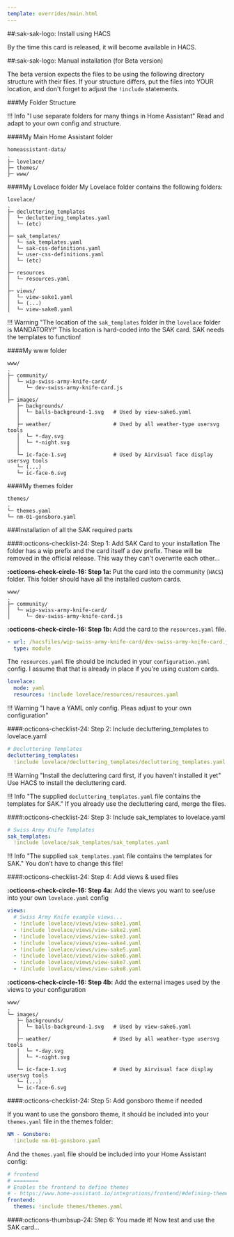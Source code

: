```yaml
---
template: overrides/main.html
---
```


##:sak-sak-logo: Install using HACS

By the time this card is released, it will become available in HACS.

##:sak-sak-logo: Manual installation (for Beta version)

The beta version expects the files to be using the following directory structure with their files.
If your structure differs, put the files into YOUR location, and don't forget to adjust the `!include` statements.

    
###My Folder Structure

!!! Info "I use separate folders for many things in Home Assistant"
    Read and adapt to your own config and structure.
    
####My Main Home Assistant folder
```
homeassistant-data/
.
├─ lovelace/
├─ themes/
├─ www/

```

####My Lovelace folder
My Lovelace folder contains the following folders:
```
lovelace/
.
├─ decluttering_templates
│  └─ decluttering_templates.yaml
│  └─ (etc)
│
├─ sak_templates/
│  └─ sak_templates.yaml
│  └─ sak-css-definitions.yaml
│  └─ user-css-definitions.yaml
│  └─ (etc)
│
├─ resources
│  └─ resources.yaml
│
├─ views/
│  └─ view-sake1.yaml
│  └─ (...)
│  └─ view-sake8.yaml
```
!!! Warning "The location of the `sak_templates` folder in the `lovelace` folder is MANDATORY!"
    This location is hard-coded into the SAK card. SAK needs the templates to function!
    
####My www folder
```
www/
.
├─ community/
│  └─ wip-swiss-army-knife-card/
│     └─ dev-swiss-army-knife-card.js
│
├─ images/
   ├─ backgrounds/
   │  └─ balls-background-1.svg   # Used by view-sake6.yaml
   │
   ├─ weather/                    # Used by all weather-type usersvg tools
   │  └─ *-day.svg
   │  └─ *-night.svg
   │
   └─ ic-face-1.svg               # Used by Airvisual face display usersvg tools
   └─ (...)
   └─ ic-face-6.svg
```

####My themes folder

```
themes/
.
└─ themes.yaml
└─ nm-01-gonsboro.yaml
```

###Installation of all the SAK required parts

####:octicons-checklist-24: Step 1: Add SAK Card to your installation
The folder has a wip prefix and the card itself a dev prefix. These will be removed in the official release.
This way they can't overwrite each other...

**:octicons-check-circle-16: Step 1a:**
Put the card into the community (`HACS`) folder. This folder should have all the installed custom cards.

```
www/
.
├─ community/
│  └─ wip-swiss-army-knife-card/
│     └─ dev-swiss-army-knife-card.js
```

**:octicons-check-circle-16: Step 1b:**
Add the card to the `resources.yaml` file.

```yaml title="resources.yaml"
- url: /hacsfiles/wip-swiss-army-knife-card/dev-swiss-army-knife-card.js
  type: module
```
The `resources.yaml` file should be included in your `configuration.yaml` config. I assume that that is already in place if you're using custom cards.
```yaml title="configuration.yaml"
lovelace:
  mode: yaml
  resources: !include lovelace/resources/resources.yaml
```
!!! Warning "I have a YAML only config. Pleas adjust to your own configuration"

####:octicons-checklist-24: Step 2: Include decluttering_templates to lovelace.yaml
```yaml title="lovelace.yaml"
# Decluttering Templates
decluttering_templates:
  !include lovelace/decluttering_templates/decluttering_templates.yaml
```
!!! Warning "Install the decluttering card first, if you haven't installed it yet"
    Use HACS to install the decluttering card.
    
!!! Info "The supplied `decluttering_templates.yaml` file contains the templates for SAK."
    If you already use the decluttering card, merge the files.
    
####:octicons-checklist-24: Step 3: Include sak_templates to lovelace.yaml
```yaml title="lovelace.yaml"
# Swiss Army Knife Templates
sak_templates:
  !include lovelace/sak_templates/sak_templates.yaml
```
!!! Info "The supplied `sak_templates.yaml` file contains the templates for SAK."
    You don't have to change this file!

####:octicons-checklist-24: Step 4: Add views & used files

**:octicons-check-circle-16: Step 4a:**
Add the views you want to see/use into your own `lovelace.yaml` config
```yaml title="lovelace.yaml"
views:
  # Swiss Army Knife example views...
  - !include lovelace/views/view-sake1.yaml
  - !include lovelace/views/view-sake2.yaml
  - !include lovelace/views/view-sake3.yaml
  - !include lovelace/views/view-sake4.yaml
  - !include lovelace/views/view-sake5.yaml
  - !include lovelace/views/view-sake6.yaml
  - !include lovelace/views/view-sake7.yaml
  - !include lovelace/views/view-sake8.yaml
```

**:octicons-check-circle-16: Step 4b:**
Add the external images used by the views to your configuration
```
www/
.
└─ images/
   ├─ backgrounds/
   │  └─ balls-background-1.svg   # Used by view-sake6.yaml
   │
   ├─ weather/                    # Used by all weather-type usersvg tools
   │  └─ *-day.svg
   │  └─ *-night.svg
   │
   └─ ic-face-1.svg               # Used by Airvisual face display usersvg tools
   └─ (...)
   └─ ic-face-6.svg
```


####:octicons-checklist-24: Step 5: Add gonsboro theme if needed

If you want to use the gonsboro theme, it should be included into your `themes.yaml` file in the themes folder:
```yaml title="themes.yaml"
NM - Gonsboro:
  !include nm-01-gonsboro.yaml
```

And the `themes.yaml` file should be included into your Home Assistant config:
```yaml title="configuration.yaml"
# frontend
# ========
# Enables the frontend to define themes
# - https://www.home-assistant.io/integrations/frontend/#defining-themes
frontend:
  themes: !include themes/themes.yaml
```

####:octicons-thumbsup-24: Step 6: You made it!
Now test and use the SAK card...
